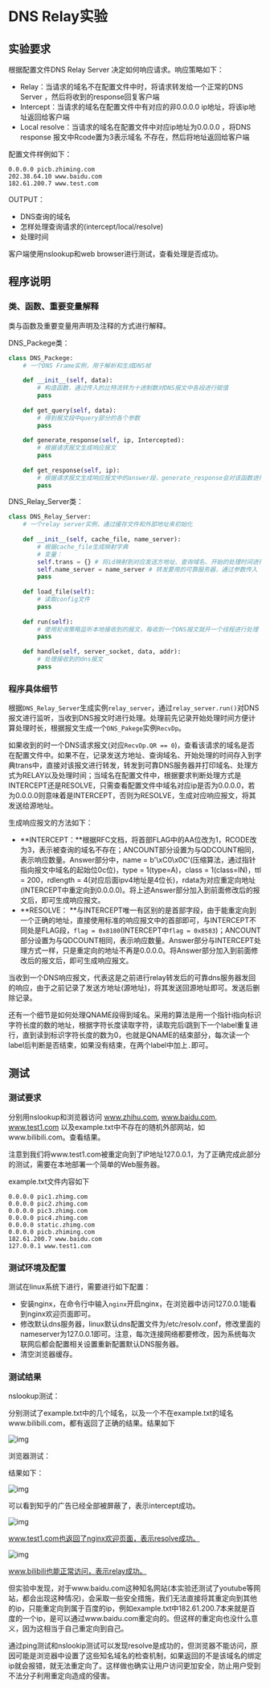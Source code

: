  

# DNS Relay实验

## 实验要求

根据配置文件DNS Relay Server 决定如何响应请求。响应策略如下：

* Relay：当请求的域名不在配置文件中时，将请求转发给一个正常的DNS Server ，然后将收到的response回复客户端
* Intercept：当请求的域名在配置文件中有对应的非0.0.0.0 ip地址，将该ip地址返回给客户端
* Local resolve：当请求的域名在配置文件中对应ip地址为0.0.0.0 ，将DNS response 报文中Rcode置为3表示域名
  不存在，然后将地址返回给客户端

配置文件样例如下：

```
0.0.0.0 picb.zhiming.com
202.38.64.10 www.baidu.com
182.61.200.7 www.test.com
```

OUTPUT：

* DNS查询的域名
* 怎样处理查询请求的(intercept/local/resolve)
* 处理时间

客户端使用nslookup和web browser进行测试，查看处理是否成功。

## 程序说明

### 类、函数、重要变量解释

类与函数及重要变量用声明及注释的方式进行解释。

DNS_Packege类：

```python
class DNS_Packege:  
    # 一个DNS Frame实例，用于解析和生成DNS帧
    
    def __init__(self, data): 
        # 构造函数，通过传入的比特流转为十进制数对DNS报文中各段进行赋值
        pass
    
    def get_query(self, data):
        # 得到报文段中query部分的各个参数
        pass
    
    def generate_response(self, ip, Intercepted):
        # 根据请求报文生成响应报文
        pass
    
    def get_response(self, ip):
        # 根据请求报文生成响应报文中的answer段，generate_response会对该函数进行调用
        pass
```

DNS_Relay_Server类：

```python
class DNS_Relay_Server:  
    # 一个relay server实例，通过缓存文件和外部地址来初始化
    
    def __init__(self, cache_file, name_server):
        # 根据cache_file生成映射字典
        # 变量：
        self.trans = {} # 将id映射到对应发送方地址、查询域名、开始的处理时间进行记录
        self.name_server = name_server # 转发要用的可靠服务器，通过参数传入
        pass
    
    def load_file(self):
        # 读取config文件
        pass
    
    def run(self):
        # 使用轮询策略监听本地接收到的报文，每收到一个DNS报文就开一个线程进行处理
        pass
    
    def handle(self, server_socket, data, addr):
        # 处理接收到的dns报文
        pass
```

### 程序具体细节

根据`DNS_Relay_Server`生成实例`relay_server`，通过`relay_server.run()`对DNS报文进行监听，当收到DNS报文时进行处理。处理前先记录开始处理时间方便计算处理时长，根据报文生成一个`DNS_Pakege`实例`RecvDp`。

如果收到的时一个DNS请求报文(对应`RecvDp.QR == 0`)，查看该请求的域名是否在配置文件中。如果不在，记录发送方地址、查询域名、开始处理的时间存入到字典trans中，直接对该报文进行转发，转发到可靠DNS服务器并打印域名、处理方式为RELAY以及处理时间；当域名在配置文件中，根据要求判断处理方式是INTERCEPT还是RESOLVE，只需查看配置文件中域名对应ip是否为0.0.0.0，若为0.0.0.0则意味着是INTERCEPT，否则为RESOLVE，生成对应响应报文，将其发送给源地址。

生成响应报文的方法如下：

* **INTERCEPT：**根据RFC文档，将首部FLAG中的AA位改为1，RCODE改为3，表示被查询的域名不存在；ANCOUNT部分设置为与QDCOUNT相同，表示响应数量。Answer部分中，name = b'\xC0\x0C'(压缩算法，通过指针指向报文中域名的起始位0c位)，type = 1(type=A)，class = 1(class=IN)，ttl = 200，rdlength = 4(对应后面ipv4地址是4位长)，rdata为对应重定向地址(INTERCEPT中重定向到0.0.0.0)。将上述Answer部分加入到前面修改后的报文后，即可生成响应报文。
* **RESOLVE： **与INTERCEPT唯一有区别的是首部字段，由于能重定向到一个正确的地址，直接使用标准的响应报文中的首部即可，与INTERCEPT不同处是FLAG段，`flag = 0x8180`(INTERCEPT中`flag = 0x8583`)；ANCOUNT部分设置为与QDCOUNT相同，表示响应数量。Answer部分与INTERCEPT处理方式一样，只是重定向的地址不再是0.0.0.0。将Answer部分加入到前面修改后的报文后，即可生成响应报文。

当收到一个DNS响应报文，代表这是之前进行relay转发后的可靠dns服务器发回的响应，由于之前记录了发送方地址(源地址)，将其发送回源地址即可。发送后删除记录。

还有一个细节是如何处理QNAME段得到域名。采用的算法是用一个指针i指向标识字符长度的数的地址，根据字符长度读取字符，读取完后i跳到下一个label重复进行，直到读到标识字符长度的数为0，也就是QNAME的结束部分，每次读一个label后判断是否结束，如果没有结束，在两个label中加上`.`即可。

## 测试

### 测试要求

分别用nslookup和浏览器访问 www.zhihu.com, www.baidu.com, www.test1.com 以及example.txt中不存在的随机外部网站，如www.bilibili.com。查看结果。

注意到我们将www.test1.com被重定向到了IP地址127.0.0.1，为了正确完成此部分的测试，需要在本地部署一个简单的Web服务器。

example.txt文件内容如下

```
0.0.0.0 pic1.zhimg.com
0.0.0.0 pic2.zhimg.com
0.0.0.0 pic3.zhimg.com
0.0.0.0 pic4.zhimg.com
0.0.0.0 static.zhimg.com
0.0.0.0 picb.zhiming.com
182.61.200.7 www.baidu.com
127.0.0.1 www.test1.com 
```



### 测试环境及配置

测试在linux系统下进行，需要进行如下配置：

* 安装nginx，在命令行中输入`nginx`开启nginx，在浏览器中访问127.0.0.1能看到nginx欢迎页面即可。
* 修改默认dns服务器，linux默认dns配置文件为/etc/resolv.conf，修改里面的nameserver为127.0.0.1即可。注意，每次连接网络都要修改，因为系统每次联网后都会配置相关设置重新配置默认DNS服务器。
* 清空浏览器缓存。

### 测试结果

nslookup测试：

分别测试了example.txt中的几个域名，以及一个不在example.txt的域名www.bilibili.com，都有返回了正确的结果。结果如下

![img](./img/nslookup.png)

浏览器测试：

结果如下：

![img](./img/zhihu.png)

可以看到知乎的广告已经全部被屏蔽了，表示intercept成功。

![img](./img/test1.png)

www.test1.com也返回了nginx欢迎页面，表示resolve成功。

![img](./img/bilibili.png)

www.bilibili也能正常访问，表示relay成功。

但实验中发现，对于www.baidu.com这种知名网站(本实验还测试了youtube等网站，都会出现这种情况)，会采取一些安全措施，我们无法直接将其重定向到其他的ip，只能重定向到属于百度的ip，例如example.txt中182.61.200.7本来就是百度的一个ip，是可以通过www.baidu.com重定向的。但这样的重定向也没什么意义，因为这相当于自己重定向到自己。

通过ping测试和nslookip测试可以发现resolve是成功的，但浏览器不能访问，原因可能是浏览器中设置了这些知名域名的检查机制，如果返回的不是该域名的绑定ip就会报错，就无法重定向了。这样做也确实让用户访问更加安全，防止用户受到不法分子利用重定向造成的侵害。
